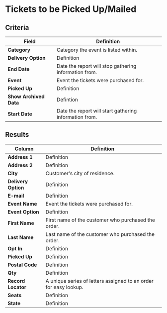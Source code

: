 # Tickets to be Picked Up/Mailed

## Criteria

| **Field** | **Definition** |
| --- | --- |
| **Category** | Category the event is listed within. |
| **Delivery Option** | Definition |
| **End Date** | Date the report will stop gathering information from. |
| **Event** | Event the tickets were purchased for. |
| **Picked Up** | Definition |
| **Show Archived Data** | Defintion |
| **Start Date** | Date the report will start gathering information from. |

## Results

| **Column** | **Definition** |
| --- | --- |
| **Address 1** | Definition |
| **Address 2** | Definition |
| **City** | Customer's city of residence. |
| **Delivery Option** | Definition |
| **E-mail** | Definition |
| **Event Name** | Event the tickets were purchased for. |
| **Event Option** | Definition |
| **First Name** | First name of the customer who purchased the order. |
| **Last Name** | Last name of the customer who purchased the order. |
| **Opt In** | Definition |
| **Picked Up** | Definition |
| **Postal Code** | Definition |
| **Qty** | Definition |
| **Record Locator** | A unique series of letters assigned to an order for easy lookup. |
| **Seats** | Definition |
| **State** | Definition |


